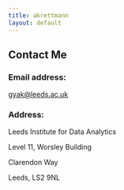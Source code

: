 ```yaml
---
title: akrettmann
layout: default
---
```


## Contact Me 

### Email address: 
gyak@leeds.ac.uk


### Address: 

Leeds Institute for Data Analytics 

Level 11, Worsley Building 

Clarendon Way

Leeds, LS2 9NL

